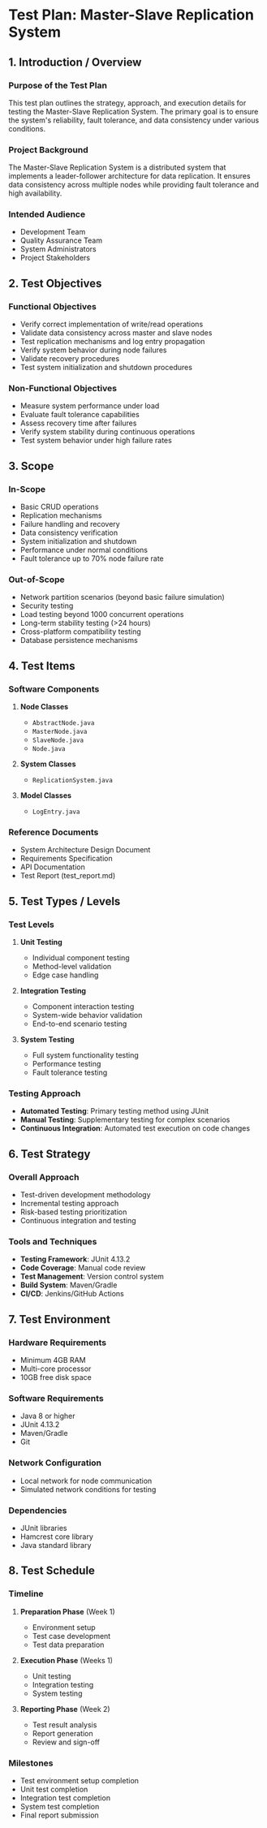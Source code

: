 # Test Plan: Master-Slave Replication System

## 1. Introduction / Overview

### Purpose of the Test Plan
This test plan outlines the strategy, approach, and execution details for testing the Master-Slave Replication System. The primary goal is to ensure the system's reliability, fault tolerance, and data consistency under various conditions.

### Project Background
The Master-Slave Replication System is a distributed system that implements a leader-follower architecture for data replication. It ensures data consistency across multiple nodes while providing fault tolerance and high availability.

### Intended Audience
- Development Team
- Quality Assurance Team
- System Administrators
- Project Stakeholders

## 2. Test Objectives

### Functional Objectives
- Verify correct implementation of write/read operations
- Validate data consistency across master and slave nodes
- Test replication mechanisms and log entry propagation
- Verify system behavior during node failures
- Validate recovery procedures
- Test system initialization and shutdown procedures

### Non-Functional Objectives
- Measure system performance under load
- Evaluate fault tolerance capabilities
- Assess recovery time after failures
- Verify system stability during continuous operations
- Test system behavior under high failure rates

## 3. Scope

### In-Scope
- Basic CRUD operations
- Replication mechanisms
- Failure handling and recovery
- Data consistency verification
- System initialization and shutdown
- Performance under normal conditions
- Fault tolerance up to 70% node failure rate

### Out-of-Scope
- Network partition scenarios (beyond basic failure simulation)
- Security testing
- Load testing beyond 1000 concurrent operations
- Long-term stability testing (>24 hours)
- Cross-platform compatibility testing
- Database persistence mechanisms

## 4. Test Items

### Software Components
1. **Node Classes**
   - `AbstractNode.java`
   - `MasterNode.java`
   - `SlaveNode.java`
   - `Node.java`

2. **System Classes**
   - `ReplicationSystem.java`

3. **Model Classes**
   - `LogEntry.java`

### Reference Documents
- System Architecture Design Document
- Requirements Specification
- API Documentation
- Test Report (test_report.md)

## 5. Test Types / Levels

### Test Levels
1. **Unit Testing**
   - Individual component testing
   - Method-level validation
   - Edge case handling

2. **Integration Testing**
   - Component interaction testing
   - System-wide behavior validation
   - End-to-end scenario testing

3. **System Testing**
   - Full system functionality testing
   - Performance testing
   - Fault tolerance testing

### Testing Approach
- **Automated Testing**: Primary testing method using JUnit
- **Manual Testing**: Supplementary testing for complex scenarios
- **Continuous Integration**: Automated test execution on code changes

## 6. Test Strategy

### Overall Approach
- Test-driven development methodology
- Incremental testing approach
- Risk-based testing prioritization
- Continuous integration and testing

### Tools and Techniques
- **Testing Framework**: JUnit 4.13.2
- **Code Coverage**: Manual code review
- **Test Management**: Version control system
- **Build System**: Maven/Gradle
- **CI/CD**: Jenkins/GitHub Actions

## 7. Test Environment

### Hardware Requirements
- Minimum 4GB RAM
- Multi-core processor
- 10GB free disk space

### Software Requirements
- Java 8 or higher
- JUnit 4.13.2
- Maven/Gradle
- Git

### Network Configuration
- Local network for node communication
- Simulated network conditions for testing

### Dependencies
- JUnit libraries
- Hamcrest core library
- Java standard library

## 8. Test Schedule

### Timeline
1. **Preparation Phase** (Week 1)
   - Environment setup
   - Test case development
   - Test data preparation

2. **Execution Phase** (Weeks 1)
   - Unit testing
   - Integration testing
   - System testing

3. **Reporting Phase** (Week 2)
   - Test result analysis
   - Report generation
   - Review and sign-off

### Milestones
- Test environment setup completion
- Unit test completion
- Integration test completion
- System test completion
- Final report submission


